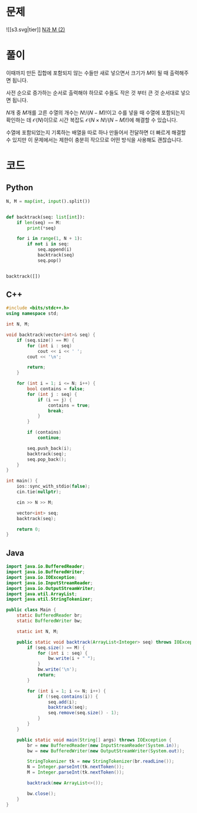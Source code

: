 # 문제
![[s3.svg|tier]] [N과 M (2)](https://www.acmicpc.net/problem/15650)
# 풀이
이때까지 만든 집합에 포함되지 않는 수들만 새로 넣으면서 크기가 $M$이 될 때 출력해주면 됩니다.

사전 순으로 증가하는 순서로 출력해야 하므로 수들도 작은 것 부터 큰 것 순서대로 넣으면 됩니다.

$N$개 중 $M$개를 고른 수열의 개수는 $N! / (N - M)!$이고 수를 넣을 때 수열에 포함되는지 확인하는 데 $\mathcal{O}(N)$이므로 시간 복잡도 $\mathcal{O}(N \times N! / (N - M)!)$에 해결할 수 있습니다.

수열에 포함되었는지 기록하는 배열을 따로 하나 만들어서 전달하면 더 빠르게 해결할 수 있지만 이 문제에서는 제한이 충분히 작으므로 어떤 방식을 사용해도 괜찮습니다.
# 코드
## Python
```python
N, M = map(int, input().split())


def backtrack(seq: list[int]):
    if len(seq) == M:
        print(*seq)

    for i in range(1, N + 1):
        if not i in seq:
            seq.append(i)
            backtrack(seq)
            seq.pop()


backtrack([])
```
## C++
```cpp
#include <bits/stdc++.h>
using namespace std;

int N, M;

void backtrack(vector<int>& seq) {
    if (seq.size() == M) {
        for (int i : seq)
            cout << i << ' ';
        cout << '\n';

        return;
    }

    for (int i = 1; i <= N; i++) {
        bool contains = false;
        for (int j : seq) {
            if (i == j) {
                contains = true;
                break;
            }
        }

        if (contains)
            continue;

        seq.push_back(i);
        backtrack(seq);
        seq.pop_back();
    }
}

int main() {
    ios::sync_with_stdio(false);
    cin.tie(nullptr);

    cin >> N >> M;

    vector<int> seq;
    backtrack(seq);

    return 0;
}
```
## Java
```java
import java.io.BufferedReader;
import java.io.BufferedWriter;
import java.io.IOException;
import java.io.InputStreamReader;
import java.io.OutputStreamWriter;
import java.util.ArrayList;
import java.util.StringTokenizer;

public class Main {
    static BufferedReader br;
    static BufferedWriter bw;

    static int N, M;

    public static void backtrack(ArrayList<Integer> seq) throws IOException {
        if (seq.size() == M) {
            for (int i : seq) {
                bw.write(i + " ");
            }
            bw.write('\n');
            return;
        }

        for (int i = 1; i <= N; i++) {
            if (!seq.contains(i)) {
                seq.add(i);
                backtrack(seq);
                seq.remove(seq.size() - 1);
            }
        }
    }

    public static void main(String[] args) throws IOException {
        br = new BufferedReader(new InputStreamReader(System.in));
        bw = new BufferedWriter(new OutputStreamWriter(System.out));

        StringTokenizer tk = new StringTokenizer(br.readLine());
        N = Integer.parseInt(tk.nextToken());
        M = Integer.parseInt(tk.nextToken());

        backtrack(new ArrayList<>());

        bw.close();
    }
}
```